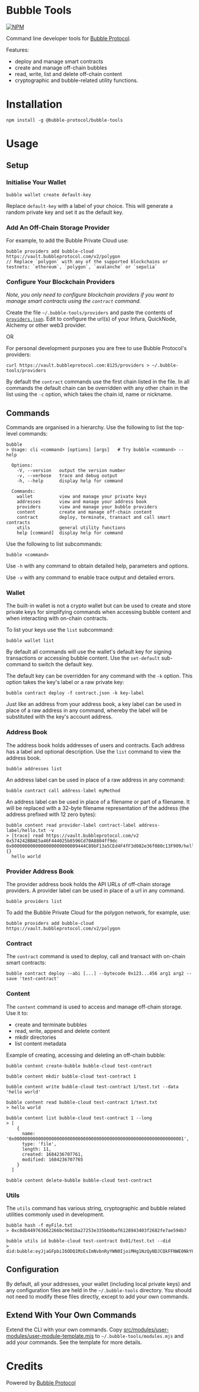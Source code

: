 # Bubble Tools

[![NPM](https://img.shields.io/npm/v/@bubble-protocol/bubble-tools)](https://www.npmjs.org/package/@bubble-protocol/bubble-tools)

Command line developer tools for [Bubble Protocol](https://github.com/Bubble-Protocol/bubble-sdk).

Features: 
* deploy and manage smart contracts
* create and manage off-chain bubbles
* read, write, list and delete off-chain content
* cryptographic and bubble-related utility functions.  

# Installation

```
npm install -g @bubble-protocol/bubble-tools
```

# Usage

## Setup

### Initialise Your Wallet

```
bubble wallet create default-key
```
Replace `default-key` with a label of your choice.  This will generate a random private key and set it as the default key.

### Add An Off-Chain Storage Provider

For example, to add the Bubble Private Cloud use:

```
bubble providers add bubble-cloud https://vault.bubbleprotocol.com/v2/polygon
// Replace `polygon` with any of the supported blockchains or testnets: `ethereum`, `polygon`, `avalanche` or `sepolia`
```

### Configure Your Blockchain Providers

*Note, you only need to configure blockchain providers if you want to manage smart contracts using the `contract` command.*

Create the file `~/.bubble-tools/providers` and paste the contents of [`providers.json`](./providers.json).  Edit to configure the url(s) of your Infura, QuickNode, Alchemy or other web3 provider.

OR

For personal development purposes you are free to use Bubble Protocol's providers:

```
curl https://vault.bubbleprotocol.com:8125/providers > ~/.bubble-tools/providers
```

By default the `contract` commands use the first chain listed in the file.  In all commands the default chain can be overridden with any other chain in the list using the `-c` option, which takes the chain id, name or nickname.
## Commands

Commands are organised in a hierarchy.  Use the following to list the top-level commands:
```
bubble
> Usage: cli <command> [options] [args]   # Try bubble <command> --help

  Options:
    -V, --version   output the version number
    -v, --verbose   trace and debug output
    -h, --help      display help for command

  Commands:
    wallet          view and manage your private keys
    addresses       view and manage your address book
    providers       view and manage your bubble providers
    content         create and manage off-chain content
    contract        deploy, terminate, transact and call smart contracts
    utils           general utility functions
    help [command]  display help for command
```

Use the following to list subcommands:

```
bubble <command>
```

Use `-h` with any command to obtain detailed help, parameters and options.

Use `-v` with any command to enable trace output and detailed errors.

### Wallet

The built-in wallet is not a crypto wallet but can be used to create and store private keys for simplifying commands when accessing bubble content and when interacting with on-chain contracts.

To list your keys use the `list` subcommand:
```
bubble wallet list
```

By default all commands will use the wallet's default key for signing transactions or accessing bubble content.  Use the `set-default` sub-command to switch the default key.

The default key can be overridden for any command with the `-k` option.  This option takes the key's label or a raw private key:
```
bubble contract deploy -f contract.json -k key-label
```

Just like an address from your address book, a key label can be used in place of a raw address in any command, whereby the label will be substituted with the key's account address.
 
### Address Book

The address book holds addresses of users and contracts.  Each address has a label and optional description.  Use the `list` command to view the address book.
```
bubble addresses list
```

An address label can be used in place of a raw address in any command:
```
bubble contract call address-label myMethod
``` 

An address label can be used in place of a filename or part of a filename.  It will be replaced with a 32-byte filename representation of the address (the address prefixed with 12 zero bytes):
```
bubble content read provider-label contract-label address-label/hello.txt -v
> [trace] read https://vault.bubbleprotocol.com/v2 0x574242BBAE5a46F444025b8596Cd70A8804ff9dc 0x0000000000000000000000009444C89bF13a5CEd4F4fF3d082e36f080c13F909/hello.txt {}
  hello world
```

### Provider Address Book

The provider address book holds the API URLs of off-chain storage providers.  A provider label can be used in place of a url in any command.
```
bubble providers list
```

To add the Bubble Private Cloud for the polygon network, for example, use:

```
bubble providers add bubble-cloud https://vault.bubbleprotocol.com/v2/polygon
```

### Contract

The `contract` command is used to deploy, call and transact with on-chain smart contracts:
```
bubble contract deploy --abi [...] --bytecode 0x123...456 arg1 arg2 --save 'test-contract'
```

### Content

The `content` command is used to access and manage off-chain storage.  Use it to:
* create and terminate bubbles
* read, write, append and delete content
* mkdir directories
* list content metadata

Example of creating, accessing and deleting an off-chain bubble:
```
bubble content create-bubble bubble-cloud test-contract

bubble content mkdir bubble-cloud test-contract 1

bubble content write bubble-cloud test-contract 1/test.txt --data 'hello world'

bubble content read bubble-cloud test-contract 1/test.txt
> hello world

bubble content list bubble-cloud test-contract 1 --long
> [
    {
      name: '0x0000000000000000000000000000000000000000000000000000000000000001',
      type: 'file',
      length: 11,
      created: 1684236707761,
      modified: 1684236707765
    }
  ]

bubble content delete-bubble bubble-cloud test-contract
```

### Utils

The `utils` command has various string, cryptographic and bubble related utilities commonly used in development.

```
bubble hash -f myFile.txt
> 0xc8db449763662266bc96d1ba27253e335bb0baf6128943403f2682fe7ae594b7
```

```
bubble utils id bubble-cloud test-contract 0x01/test.txt --did
> did:bubble:eyJjaGFpbiI6ODQ1MzEsImNvbnRyYWN0IjoiMHg1NzQyNDJCQkFFNWE0NkY0NDQwMjViODU5NkNkNzBBODgwNGZmOWRjIiwicHJvdmlkZXIiOiJodHRwczovL3ZhdWx0LmJ1YmJsZXByb3RvY29sLmNvbS92MiIsImZpbGUiOiIweDAwMDAwMDAwMDAwMDAwMDAwMDAwMDAwMDAwMDAwMDAwMDAwMDAwMDAwMDAwMDAwMDAwMDAwMDAwMDAwMDAwMDEvdGVzdC50eHQifQ
```

## Configuration

By default, all your addresses, your wallet (including local private keys) and any configuration files are held in the `~/.bubble-tools` directory.  You should not need to modify these files directly, except to add your own commands.

## Extend With Your Own Commands

Extend the CLI with your own commands.  Copy [src/modules/user-modules/user-module-template.mjs](./src/modules/user-modules/user-module-template.mjs) to `~/.bubble-tools/modules.mjs` and add your commands.  See the template for more details.

# Credits

Powered by [Bubble Protocol](https://bubbleprotocol.com)
